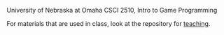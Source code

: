 University of Nebraska at Omaha CSCI 2510, Intro to Game Programming

For materials that are used in class, look at the repository for [teaching](https://github.com/cs2510/Today).
